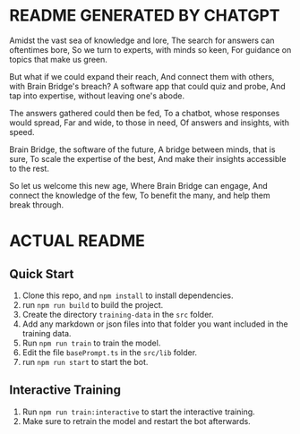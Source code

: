 # README GENERATED BY CHATGPT

Amidst the vast sea of knowledge and lore,
The search for answers can oftentimes bore,
So we turn to experts, with minds so keen,
For guidance on topics that make us green.

But what if we could expand their reach,
And connect them with others, with Brain Bridge's breach?
A software app that could quiz and probe,
And tap into expertise, without leaving one's abode.

The answers gathered could then be fed,
To a chatbot, whose responses would spread,
Far and wide, to those in need,
Of answers and insights, with speed.

Brain Bridge, the software of the future,
A bridge between minds, that is sure,
To scale the expertise of the best,
And make their insights accessible to the rest.

So let us welcome this new age,
Where Brain Bridge can engage,
And connect the knowledge of the few,
To benefit the many, and help them break through.

# ACTUAL README

## Quick Start
1. Clone this repo, and `npm install` to install dependencies.
2. run `npm run build` to build the project.
3. Create the directory `training-data` in the `src` folder.
4. Add any markdown or json files into that folder you want included in the training data.
5. Run `npm run train` to train the model.
6. Edit the file `basePrompt.ts` in the `src/lib` folder.
7. run `npm run start` to start the bot.

## Interactive Training
1. Run `npm run train:interactive` to start the interactive training.
2. Make sure to retrain the model and restart the bot afterwards.